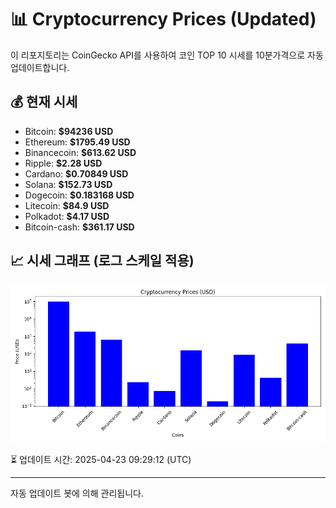 
# 📊 Cryptocurrency Prices (Updated)

이 리포지토리는 CoinGecko API를 사용하여 코인 TOP 10 시세를 10분가격으로 자동 업데이트합니다.

## 💰 현재 시세
- Bitcoin: **$94236 USD**
- Ethereum: **$1795.49 USD**
- Binancecoin: **$613.62 USD**
- Ripple: **$2.28 USD**
- Cardano: **$0.70849 USD**
- Solana: **$152.73 USD**
- Dogecoin: **$0.183168 USD**
- Litecoin: **$84.9 USD**
- Polkadot: **$4.17 USD**
- Bitcoin-cash: **$361.17 USD**

## 📈 시세 그래프 (로그 스케일 적용)
![Crypto Prices](crypto_prices.png)

⏳ 업데이트 시간: 2025-04-23 09:29:12 (UTC)

---
자동 업데이트 봇에 의해 관리됩니다.
